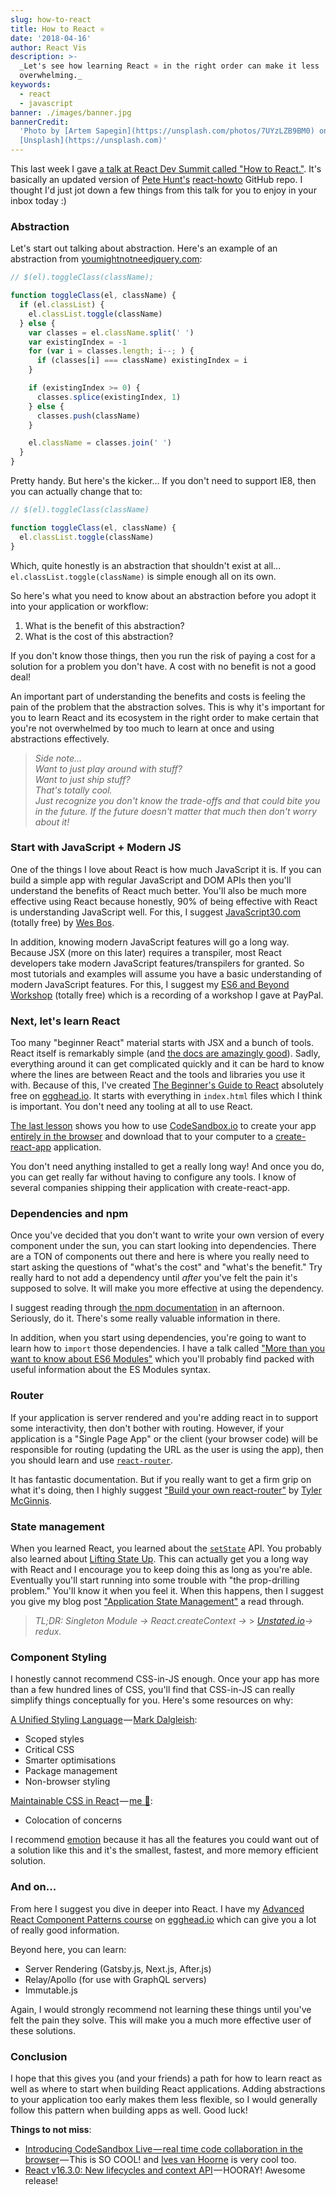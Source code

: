 ```yaml
---
slug: how-to-react
title: How to React ⚛️
date: '2018-04-16'
author: React Vis
description: >-
  _Let's see how learning React ⚛️ in the right order can make it less
  overwhelming._
keywords:
  - react
  - javascript
banner: ./images/banner.jpg
bannerCredit:
  'Photo by [Artem Sapegin](https://unsplash.com/photos/7UYzLZB9BM0) on
  [Unsplash](https://unsplash.com)'
---
```


This last week I gave
[a talk at React Dev Summit called "How to React."](/talks/#how-to-react). It's
basically an updated version of [Pete Hunt's](https://twitter.com/floydophone)
[react-howto](https://github.com/petehunt/react-howto) GitHub repo. I thought
I'd just jot down a few things from this talk for you to enjoy in your inbox
today :)

### Abstraction

Let's start out talking about abstraction. Here's an example of an abstraction
from [youmightnotneedjquery.com](http://youmightnotneedjquery.com):

```js
// $(el).toggleClass(className);

function toggleClass(el, className) {
  if (el.classList) {
    el.classList.toggle(className)
  } else {
    var classes = el.className.split(' ')
    var existingIndex = -1
    for (var i = classes.length; i--; ) {
      if (classes[i] === className) existingIndex = i
    }

    if (existingIndex >= 0) {
      classes.splice(existingIndex, 1)
    } else {
      classes.push(className)
    }

    el.className = classes.join(' ')
  }
}
```

Pretty handy. But here's the kicker... If you don't need to support IE8, then
you can actually change that to:

```js
// $(el).toggleClass(className)

function toggleClass(el, className) {
  el.classList.toggle(className)
}
```

Which, quite honestly is an abstraction that shouldn't exist at all...
`el.classList.toggle(className)` is simple enough all on its own.

So here's what you need to know about an abstraction before you adopt it into
your application or workflow:

1.  What is the benefit of this abstraction?
2.  What is the cost of this abstraction?

If you don't know those things, then you run the risk of paying a cost for a
solution for a problem you don't have. A cost with no benefit is not a good
deal!

An important part of understanding the benefits and costs is feeling the pain of
the problem that the abstraction solves. This is why it's important for you to
learn React and its ecosystem in the right order to make certain that you're not
overwhelmed by too much to learn at once and using abstractions effectively.

> _Side note...  
> Want to just play around with stuff?  
> Want to just ship stuff?  
> That's totally cool.  
> Just recognize you don't know the trade-offs and that could bite you in the
> future. If the future doesn't matter that much then don't worry about it!_

### Start with JavaScript + Modern JS

One of the things I love about React is how much JavaScript it is. If you can
build a simple app with regular JavaScript and DOM APIs then you'll understand
the benefits of React much better. You'll also be much more effective using
React because honestly, 90% of being effective with React is understanding
JavaScript well. For this, I suggest
[JavaScript30.com](https://javascript30.com) (totally free) by
[Wes Bos](https://twitter.com/wesbos).

In addition, knowing modern JavaScript features will go a long way. Because JSX
(more on this later) requires a transpiler, most React developers take modern
JavaScript features/transpilers for granted. So most tutorials and examples will
assume you have a basic understanding of modern JavaScript features. For this, I
suggest my [ES6 and Beyond Workshop](http://kcd.im/es6-workshop-at-paypal)
(totally free) which is a recording of a workshop I gave at PayPal.

### Next, let's learn React

Too many "beginner React" material starts with JSX and a bunch of tools. React
itself is remarkably simple (and
[the docs are amazingly good](https://reactjs.org)). Sadly, everything around it
can get complicated quickly and it can be hard to know where the lines are
between React and the tools and libraries you use it with. Because of this, I've
created
[The Beginner's Guide to React](https://egghead.io/courses/the-beginner-s-guide-to-reactjs)
absolutely free on [egghead.io](http://egghead.io). It starts with everything in
`index.html` files which I think is important. You don't need any tooling at all
to use React.

[The last lesson](https://egghead.io/lessons/egghead-build-and-deploy-a-react-application)
shows you how to use [CodeSandbox.io](http://codesandbox.io) to create your app
[entirely in the browser](/blog/building-production-apps-100-in-the-browser) and
download that to your computer to a
[create-react-app](https://github.com/facebook/create-react-app) application.

You don't need anything installed to get a really long way! And once you do, you
can get really far without having to configure any tools. I know of several
companies shipping their application with create-react-app.

### Dependencies and npm

Once you've decided that you don't want to write your own version of every
component under the sun, you can start looking into dependencies. There are a
TON of components out there and here is where you really need to start asking
the questions of "what's the cost" and "what's the benefit." Try really hard to
not add a dependency until _after_ you've felt the pain it's supposed to solve.
It will make you more effective at using the dependency.

I suggest reading through [the npm documentation](https://docs.npmjs.com) in an
afternoon. Seriously, do it. There's some really valuable information in there.

In addition, when you start using dependencies, you're going to want to learn
how to `import` those dependencies. I have a talk called
["More than you want to know about ES6 Modules"](https://youtu.be/kTlcu16rSLc&index=23&list=PLV5CVI1eNcJgNqzNwcs4UKrlJdhfDjshf)
which you'll probably find packed with useful information about the ES Modules
syntax.

### Router

If your application is server rendered and you're adding react in to support
some interactivity, then don't bother with routing. However, if your application
is a "Single Page App" or the client (your browser code) will be responsible for
routing (updating the URL as the user is using the app), then you should learn
and use [`react-router`](https://reacttraining.com/react-router).

It has fantastic documentation. But if you really want to get a firm grip on
what it's doing, then I highly suggest
["Build your own react-router"](https://tylermcginnis.com/build-your-own-react-router-v4)
by [Tyler McGinnis](https://twitter.com/tylermcginnis).

### State management

When you learned React, you learned about the
[`setState`](https://reactjs.org/docs/react-component.html#setstate) API. You
probably also learned about
[Lifting State Up](https://reactjs.org/docs/lifting-state-up.html). This can
actually get you a long way with React and I encourage you to keep doing this as
long as you're able. Eventually you'll start running into some trouble with "the
prop-drilling problem." You'll know it when you feel it. When this happens, then
I suggest you give my blog post
["Application State Management"](/blog/application-state-management) a read
through.

> _TL;DR: Singleton Module -> React.createContext ->_ >
> [_Unstated.io_](http://unstated.io)_-\> redux._

### Component Styling

I honestly cannot recommend CSS-in-JS enough. Once your app has more than a few
hundred lines of CSS, you'll find that CSS-in-JS can really simplify things
conceptually for you. Here's some resources on why:

[A Unified Styling Language](https://medium.com/seek-blog/a-unified-styling-language-d0c208de2660) — [Mark Dalgleish](https://twitter.com/markdalgleish):

- Scoped styles
- Critical CSS
- Smarter optimisations
- Package management
- Non-browser styling

[Maintainable CSS in React](https://youtu.be/3-4KsXPO2Q4&index=2&list=PLV5CVI1eNcJgNqzNwcs4UKrlJdhfDjshf) — [me 👋](https://twitter.com/react-vis):

- Colocation of concerns

I recommend [emotion](https://emotion.sh) because it has all the features you
could want out of a solution like this and it's the smallest, fastest, and more
memory efficient solution.

### And on...

From here I suggest you dive in deeper into React. I have my
[Advanced React Component Patterns course](https://egghead.io/courses/advanced-react-component-patterns)
on [egghead.io](http://egghead.io) which can give you a lot of really good
information.

Beyond here, you can learn:

- Server Rendering (Gatsby.js, Next.js, After.js)
- Relay/Apollo (for use with GraphQL servers)
- Immutable.js

Again, I would strongly recommend not learning these things until you've felt
the pain they solve. This will make you a much more effective user of these
solutions.

### Conclusion

I hope that this gives you (and your friends) a path for how to learn react as
well as where to start when building React applications. Adding abstractions to
your application too early makes them less flexible, so I would generally follow
this pattern when building apps as well. Good luck!

**Things to not miss**:

- [Introducing CodeSandbox Live — real time code collaboration in the browser](https://medium.com/@CompuIves/introducing-codesandbox-live-real-time-code-collaboration-in-the-browser-6d508cfc70c9) — This
  is SO COOL! and [Ives van Hoorne](https://twitter.com/CompuIves) is very cool
  too.
- [React v16.3.0: New lifecycles and context API](https://reactjs.org/blog/2018/03/29/react-v-16-3.html) — HOORAY!
  Awesome release!
